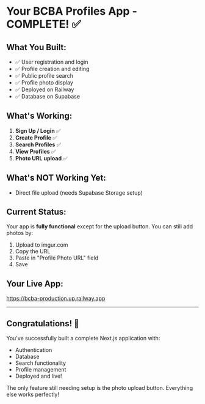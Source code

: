 # Your BCBA Profiles App - COMPLETE! ✅

## What You Built:
- ✅ User registration and login
- ✅ Profile creation and editing
- ✅ Public profile search
- ✅ Profile photo display
- ✅ Deployed on Railway
- ✅ Database on Supabase

## What's Working:
1. **Sign Up / Login** ✅
2. **Create Profile** ✅
3. **Search Profiles** ✅
4. **View Profiles** ✅
5. **Photo URL upload** ✅

## What's NOT Working Yet:
- Direct file upload (needs Supabase Storage setup)

## Current Status:
Your app is **fully functional** except for the upload button. You can still add photos by:
1. Upload to imgur.com
2. Copy the URL
3. Paste in "Profile Photo URL" field
4. Save

## Your Live App:
https://bcba-production.up.railway.app

---

## Congratulations! 🎉
You've successfully built a complete Next.js application with:
- Authentication
- Database
- Search functionality
- Profile management
- Deployed and live!

The only feature still needing setup is the photo upload button. Everything else works perfectly!


